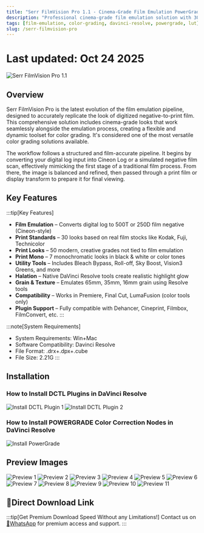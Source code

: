 ```yaml
---
title: "Serr FilmVision Pro 1.1 - Cinema-Grade Film Emulation PowerGrade"
description: "Professional cinema-grade film emulation solution with 30+ looks based on real film stocks like Kodak, Fuji, Technicolor and more."
tags: [film-emulation, color-grading, davinci-resolve, powergrade, lut]
slug: /serr-filmvision-pro
---
```


# Last updated: Oct 24 2025

![Serr FilmVision Pro 1.1](https://www.vfx123.com/wp-content/uploads/2025/10/1760609488-48293b12c86d24d.webp)

## Overview

Serr FilmVision Pro is the latest evolution of the film emulation pipeline, designed to accurately replicate the look of digitized negative-to-print film. This comprehensive solution includes cinema-grade looks that work seamlessly alongside the emulation process, creating a flexible and dynamic toolset for color grading. It's considered one of the most versatile color grading solutions available.

The workflow follows a structured and film-accurate pipeline. It begins by converting your digital log input into Cineon Log or a simulated negative film scan, effectively mimicking the first stage of a traditional film process. From there, the image is balanced and refined, then passed through a print film or display transform to prepare it for final viewing.

## Key Features

:::tip[Key Features]
- **Film Emulation** – Converts digital log to 500T or 250D film negative (Cineon-style)
- **Print Standards** – 30 looks based on real film stocks like Kodak, Fuji, Technicolor
- **Print Looks** – 50 modern, creative grades not tied to film emulation
- **Print Mono** – 7 monochromatic looks in black & white or color tones
- **Utility Tools** – Includes Bleach Bypass, Roll-off, Sky Boost, Vision3 Greens, and more
- **Halation** – Native DaVinci Resolve tools create realistic highlight glow
- **Grain & Texture** – Emulates 65mm, 35mm, 16mm grain using Resolve tools
- **Compatibility** – Works in Premiere, Final Cut, LumaFusion (color tools only)
- **Plugin Support** – Fully compatible with Dehancer, Cineprint, Filmbox, FilmConvert, etc.
:::

:::note[System Requirements]
- System Requirements: Win+Mac
- Software Compatibility: Davinci Resolve
- File Format: .drx+.dpx+.cube
- File Size: 2.21G
:::

## Installation

### How to Install DCTL Plugins in DaVinci Resolve

![Install DCTL Plugin 1](https://www.vfx123.com/wp-content/uploads/2024/10/1728551324-7aefbc5418abb48.jpg)
![Install DCTL Plugin 2](https://www.vfx123.com/wp-content/uploads/2024/10/1728551350-2b8615ebc6a1939.jpg)

### How to Install POWERGRADE Color Correction Nodes in DaVinci Resolve

![Install PowerGrade](https://www.vfx123.com/wp-content/uploads/2023/06/1685755721-a48bdd634a1b536.jpg)

## Preview Images

![Preview 1](https://www.vfx123.com/wp-content/uploads/2025/07/1750993039-a4aaea38c1c5603.webp)
![Preview 2](https://www.vfx123.com/wp-content/uploads/2025/07/175099304-d3308fe6304d141.webp)
![Preview 3](https://www.vfx123.com/wp-content/uploads/2025/07/1750993049-c2757795737e2cd.webp)
![Preview 4](https://www.vfx123.com/wp-content/uploads/2025/07/1750993055-16aacdcaf2005a2.webp)
![Preview 5](https://www.vfx123.com/wp-content/uploads/2025/07/1750993059-0a7586a7617f603.webp)
![Preview 6](https://www.vfx123.com/wp-content/uploads/2025/07/1750993065-6ad19a97c5fb37a.webp)
![Preview 7](https://www.vfx123.com/wp-content/uploads/2025/07/1750993069-01e076dee4b14a4.webp)
![Preview 8](https://www.vfx123.com/wp-content/uploads/2025/07/1750995259-85a0cac31b2d986.jpg)
![Preview 9](https://www.vfx123.com/wp-content/uploads/2025/07/1750995266-95e375b184c9bd.jpg)
![Preview 10](https://www.vfx123.com/wp-content/uploads/2025/07/1750995273-aa430697a346dea.jpg)
![Preview 11](https://www.vfx123.com/wp-content/uploads/2025/07/1750995280-cc2b2a0010f5772.jpg)

## 🚀Direct Download Link

:::tip[Get Premium Download Speed Without any Limitations!]
Contact us on [💬WhatsApp](https://wa.me/+8613237610083) for premium access and support.
:::
